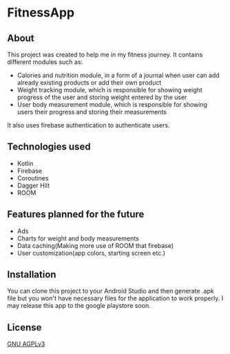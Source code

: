 # FitnessApp

## About

This project was created to help me in my fitness journey. It contains different modules such as:

- Calories and nutrition module, in a form of a journal when user can add already existing products or add their own product
- Weight tracking module, which is responsible for showing weight progress of the user and storing weight entered by the user
- User body measurement module, which is responsible for showing users their progress and storing their measurements

It also uses firebase authentication to authenticate users.

## Technologies used

- Kotlin
- Firebase
- Coroutines
- Dagger Hilt
- ROOM

## Features planned for the future

- Ads
- Charts for weight and body measurements
- Data caching(Making more use of ROOM that firebase)
- User customization(app colors, starting screen etc.)

## Installation

You can clone this project to your Android Studio and then generate .apk file but you won't have necessary files for the application to work properly. I may release this app to the google playstore soon.

## License
[GNU AGPLv3](https://choosealicense.com/licenses/agpl-3.0/)
